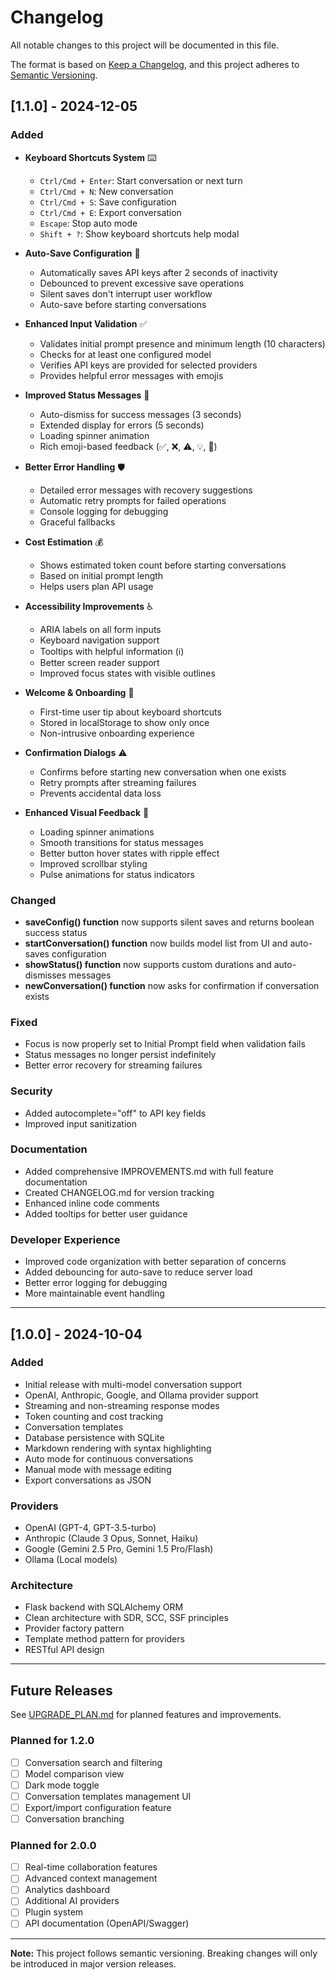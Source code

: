 # Changelog

All notable changes to this project will be documented in this file.

The format is based on [Keep a Changelog](https://keepachangelog.com/en/1.0.0/),
and this project adheres to [Semantic Versioning](https://semver.org/spec/v2.0.0.html).

## [1.1.0] - 2024-12-05

### Added
- **Keyboard Shortcuts System** ⌨️
  - `Ctrl/Cmd + Enter`: Start conversation or next turn
  - `Ctrl/Cmd + N`: New conversation
  - `Ctrl/Cmd + S`: Save configuration
  - `Ctrl/Cmd + E`: Export conversation
  - `Escape`: Stop auto mode
  - `Shift + ?`: Show keyboard shortcuts help modal
  
- **Auto-Save Configuration** 💾
  - Automatically saves API keys after 2 seconds of inactivity
  - Debounced to prevent excessive save operations
  - Silent saves don't interrupt user workflow
  - Auto-save before starting conversations

- **Enhanced Input Validation** ✅
  - Validates initial prompt presence and minimum length (10 characters)
  - Checks for at least one configured model
  - Verifies API keys are provided for selected providers
  - Provides helpful error messages with emojis

- **Improved Status Messages** 💬
  - Auto-dismiss for success messages (3 seconds)
  - Extended display for errors (5 seconds)
  - Loading spinner animation
  - Rich emoji-based feedback (✅, ❌, ⚠️, 💡, 🚀)

- **Better Error Handling** 🛡️
  - Detailed error messages with recovery suggestions
  - Automatic retry prompts for failed operations
  - Console logging for debugging
  - Graceful fallbacks

- **Cost Estimation** 💰
  - Shows estimated token count before starting conversations
  - Based on initial prompt length
  - Helps users plan API usage

- **Accessibility Improvements** ♿
  - ARIA labels on all form inputs
  - Keyboard navigation support
  - Tooltips with helpful information (ℹ️)
  - Better screen reader support
  - Improved focus states with visible outlines

- **Welcome & Onboarding** 👋
  - First-time user tip about keyboard shortcuts
  - Stored in localStorage to show only once
  - Non-intrusive onboarding experience

- **Confirmation Dialogs** ⚠️
  - Confirms before starting new conversation when one exists
  - Retry prompts after streaming failures
  - Prevents accidental data loss

- **Enhanced Visual Feedback** 🎨
  - Loading spinner animations
  - Smooth transitions for status messages
  - Better button hover states with ripple effect
  - Improved scrollbar styling
  - Pulse animations for status indicators

### Changed
- **saveConfig() function** now supports silent saves and returns boolean success status
- **startConversation() function** now builds model list from UI and auto-saves configuration
- **showStatus() function** now supports custom durations and auto-dismisses messages
- **newConversation() function** now asks for confirmation if conversation exists

### Fixed
- Focus is now properly set to Initial Prompt field when validation fails
- Status messages no longer persist indefinitely
- Better error recovery for streaming failures

### Security
- Added autocomplete="off" to API key fields
- Improved input sanitization

### Documentation
- Added comprehensive IMPROVEMENTS.md with full feature documentation
- Created CHANGELOG.md for version tracking
- Enhanced inline code comments
- Added tooltips for better user guidance

### Developer Experience
- Improved code organization with better separation of concerns
- Added debouncing for auto-save to reduce server load
- Better error logging for debugging
- More maintainable event handling

---

## [1.0.0] - 2024-10-04

### Added
- Initial release with multi-model conversation support
- OpenAI, Anthropic, Google, and Ollama provider support
- Streaming and non-streaming response modes
- Token counting and cost tracking
- Conversation templates
- Database persistence with SQLite
- Markdown rendering with syntax highlighting
- Auto mode for continuous conversations
- Manual mode with message editing
- Export conversations as JSON

### Providers
- OpenAI (GPT-4, GPT-3.5-turbo)
- Anthropic (Claude 3 Opus, Sonnet, Haiku)
- Google (Gemini 2.5 Pro, Gemini 1.5 Pro/Flash)
- Ollama (Local models)

### Architecture
- Flask backend with SQLAlchemy ORM
- Clean architecture with SDR, SCC, SSF principles
- Provider factory pattern
- Template method pattern for providers
- RESTful API design

---

## Future Releases

See [UPGRADE_PLAN.md](UPGRADE_PLAN.md) for planned features and improvements.

### Planned for 1.2.0
- [ ] Conversation search and filtering
- [ ] Model comparison view
- [ ] Dark mode toggle
- [ ] Conversation templates management UI
- [ ] Export/import configuration feature
- [ ] Conversation branching

### Planned for 2.0.0
- [ ] Real-time collaboration features
- [ ] Advanced context management
- [ ] Analytics dashboard
- [ ] Additional AI providers
- [ ] Plugin system
- [ ] API documentation (OpenAPI/Swagger)

---

**Note:** This project follows semantic versioning. Breaking changes will only be introduced in major version releases.
